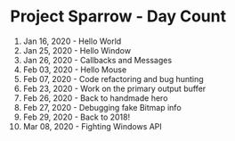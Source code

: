 # Project Sparrow - Day Count

1.  Jan 16, 2020 - Hello World
2.  Jan 25, 2020 - Hello Window
3.  Jan 26, 2020 - Callbacks and Messages
4.  Feb 03, 2020 - Hello Mouse
5.  Feb 07, 2020 - Code refactoring and bug hunting
6.  Feb 23, 2020 - Work on the primary output buffer
7.  Feb 26, 2020 - Back to handmade hero
8.  Feb 27, 2020 - Debugging fake Bitmap info 
9.  Feb 29, 2020 - Back to 2018! 
10. Mar 08, 2020 - Fighting Windows API